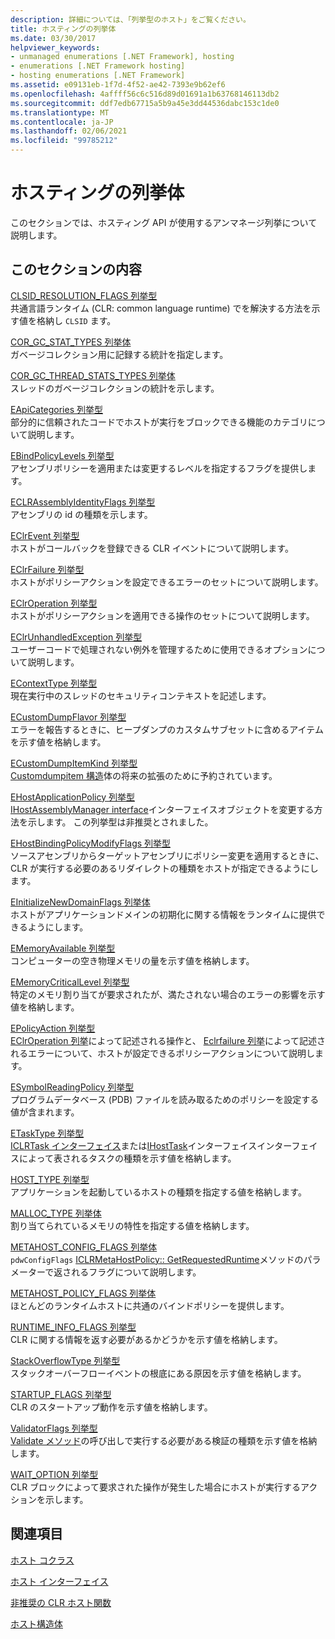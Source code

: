 ```yaml
---
description: 詳細については、「列挙型のホスト」をご覧ください。
title: ホスティングの列挙体
ms.date: 03/30/2017
helpviewer_keywords:
- unmanaged enumerations [.NET Framework], hosting
- enumerations [.NET Framework hosting]
- hosting enumerations [.NET Framework]
ms.assetid: e09131eb-1f7d-4f52-ae42-7393e9b62ef6
ms.openlocfilehash: 4affff56c6c516d89d01691a1b63768146113db2
ms.sourcegitcommit: ddf7edb67715a5b9a45e3dd44536dabc153c1de0
ms.translationtype: MT
ms.contentlocale: ja-JP
ms.lasthandoff: 02/06/2021
ms.locfileid: "99785212"
---
```

# <a name="hosting-enumerations"></a>ホスティングの列挙体

このセクションでは、ホスティング API が使用するアンマネージ列挙について説明します。  
  
## <a name="in-this-section"></a>このセクションの内容  

 [CLSID_RESOLUTION_FLAGS 列挙型](clsid-resolution-flags-enumeration.md)  
 共通言語ランタイム (CLR: common language runtime) でを解決する方法を示す値を格納し `CLSID` ます。  
  
 [COR_GC_STAT_TYPES 列挙体](cor-gc-stat-types-enumeration.md)  
 ガベージコレクション用に記録する統計を指定します。  
  
 [COR_GC_THREAD_STATS_TYPES 列挙体](cor-gc-thread-stats-types-enumeration.md)  
 スレッドのガベージコレクションの統計を示します。  
  
 [EApiCategories 列挙型](eapicategories-enumeration.md)  
 部分的に信頼されたコードでホストが実行をブロックできる機能のカテゴリについて説明します。  
  
 [EBindPolicyLevels 列挙型](ebindpolicylevels-enumeration.md)  
 アセンブリポリシーを適用または変更するレベルを指定するフラグを提供します。  
  
 [ECLRAssemblyIdentityFlags 列挙型](eclrassemblyidentityflags-enumeration.md)  
 アセンブリの id の種類を示します。  
  
 [EClrEvent 列挙型](eclrevent-enumeration.md)  
 ホストがコールバックを登録できる CLR イベントについて説明します。  
  
 [EClrFailure 列挙型](eclrfailure-enumeration.md)  
 ホストがポリシーアクションを設定できるエラーのセットについて説明します。  
  
 [EClrOperation 列挙型](eclroperation-enumeration.md)  
 ホストがポリシーアクションを適用できる操作のセットについて説明します。  
  
 [EClrUnhandledException 列挙型](eclrunhandledexception-enumeration.md)  
 ユーザーコードで処理されない例外を管理するために使用できるオプションについて説明します。  
  
 [EContextType 列挙型](econtexttype-enumeration.md)  
 現在実行中のスレッドのセキュリティコンテキストを記述します。  
  
 [ECustomDumpFlavor 列挙型](ecustomdumpflavor-enumeration.md)  
 エラーを報告するときに、ヒープダンプのカスタムサブセットに含めるアイテムを示す値を格納します。  
  
 [ECustomDumpItemKind 列挙型](ecustomdumpitemkind-enumeration.md)  
 [Customdumpitem 構造](customdumpitem-structure.md)体の将来の拡張のために予約されています。  
  
 [EHostApplicationPolicy 列挙型](ehostapplicationpolicy-enumeration.md)  
 [IHostAssemblyManager interface](ihostassemblymanager-interface.md)インターフェイスオブジェクトを変更する方法を示します。 この列挙型は非推奨とされました。  
  
 [EHostBindingPolicyModifyFlags 列挙型](ehostbindingpolicymodifyflags-enumeration.md)  
 ソースアセンブリからターゲットアセンブリにポリシー変更を適用するときに、CLR が実行する必要のあるリダイレクトの種類をホストが指定できるようにします。  
  
 [EInitializeNewDomainFlags 列挙体](einitializenewdomainflags-enumeration.md)  
 ホストがアプリケーションドメインの初期化に関する情報をランタイムに提供できるようにします。  
  
 [EMemoryAvailable 列挙型](ememoryavailable-enumeration.md)  
 コンピューターの空き物理メモリの量を示す値を格納します。  
  
 [EMemoryCriticalLevel 列挙型](ememorycriticallevel-enumeration.md)  
 特定のメモリ割り当てが要求されたが、満たされない場合のエラーの影響を示す値を格納します。  
  
 [EPolicyAction 列挙型](epolicyaction-enumeration.md)  
 [EClrOperation 列挙](eclroperation-enumeration.md)によって記述される操作と、 [Eclrfailure 列挙](eclrfailure-enumeration.md)によって記述されるエラーについて、ホストが設定できるポリシーアクションについて説明します。  
  
 [ESymbolReadingPolicy 列挙型](esymbolreadingpolicy-enumeration.md)  
 プログラムデータベース (PDB) ファイルを読み取るためのポリシーを設定する値が含まれます。  
  
 [ETaskType 列挙型](etasktype-enumeration.md)  
 [ICLRTask インターフェイス](iclrtask-interface.md)または[IHostTask](ihosttask-interface.md)インターフェイスインターフェイスによって表されるタスクの種類を示す値を格納します。  
  
 [HOST_TYPE 列挙型](host-type-enumeration.md)  
 アプリケーションを起動しているホストの種類を指定する値を格納します。  
  
 [MALLOC_TYPE 列挙体](malloc-type-enumeration.md)  
 割り当てられているメモリの特性を指定する値を格納します。  
  
 [METAHOST_CONFIG_FLAGS 列挙体](metahost-config-flags-enumeration.md)  
 `pdwConfigFlags` [ICLRMetaHostPolicy:: GetRequestedRuntime](iclrmetahostpolicy-getrequestedruntime-method.md)メソッドのパラメーターで返されるフラグについて説明します。  
  
 [METAHOST_POLICY_FLAGS 列挙体](metahost-policy-flags-enumeration.md)  
 ほとんどのランタイムホストに共通のバインドポリシーを提供します。  
  
 [RUNTIME_INFO_FLAGS 列挙型](runtime-info-flags-enumeration.md)  
 CLR に関する情報を返す必要があるかどうかを示す値を格納します。  
  
 [StackOverflowType 列挙型](stackoverflowtype-enumeration.md)  
 スタックオーバーフローイベントの根底にある原因を示す値を格納します。  
  
 [STARTUP_FLAGS 列挙型](startup-flags-enumeration.md)  
 CLR のスタートアップ動作を示す値を格納します。  
  
 [ValidatorFlags 列挙型](validatorflags-enumeration.md)  
 [Validate メソッド](iclrvalidator-validate-method.md)の呼び出しで実行する必要がある検証の種類を示す値を格納します。  
  
 [WAIT_OPTION 列挙型](wait-option-enumeration.md)  
 CLR ブロックによって要求された操作が発生した場合にホストが実行するアクションを示します。  
  
## <a name="related-sections"></a>関連項目  

 [ホスト コクラス](hosting-coclasses.md)  
  
 [ホスト インターフェイス](hosting-interfaces.md)  
  
 [非推奨の CLR ホスト関数](deprecated-clr-hosting-functions.md)  
  
 [ホスト構造体](hosting-structures.md)
